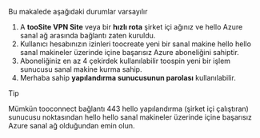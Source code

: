 Bu makalede aşağıdaki durumlar varsayılır

1. A **tooSite VPN Site** veya bir **hızlı rota** şirket içi ağınız ve hello Azure sanal ağ arasında bağlantı zaten kuruldu.
2. Kullanıcı hesabınızın izinleri toocreate yeni bir sanal makine hello hello sanal makineler üzerinde içine başarısız Azure aboneliğini sahiptir.
3. Aboneliğiniz en az 4 çekirdek kullanılabilir toospin yeni bir işlem sunucusu sanal makine kurma sahip.
4. Merhaba sahip **yapılandırma sunucusunun parolası** kullanılabilir.

> [!TIP]
> Mümkün tooconnect bağlantı 443 hello yapılandırma (şirket içi çalıştıran) sunucusu noktasından hello hello sanal makineler üzerinde içine başarısız Azure sanal ağ olduğundan emin olun.
